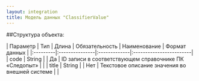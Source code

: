 ```yaml
---
layout: integration
title: Модель данных "ClassifierValue"
---
```


##Структура объекта:

| Параметр | Тип | Длина | Обязательность | Наименование | Формат данных |
|:---------|:---------------|:-------------|:------------------------|
| code | String | | Да | ID записи в соответствующем справочнике ПК «Следопыт» | |
| title | String | | Нет | Текстовое описание значения во внешней системе  | |
